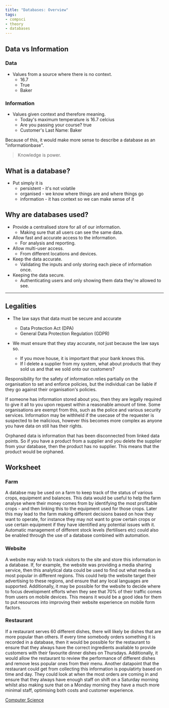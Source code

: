 ```yaml
---
title: "Databases: Overview"
tags:
- compsci
- theory
- databases
---
```


## Data vs Information

### Data

- Values from a source where there is no context.
    - 16.7
    - True
    - Baker

### Information

- Values given context and therefore meaning.
    - Today's maximum temperature is 16.7 celcius
    - Are you passing your course? true
    - Customer's Last Name: Baker

Because of this, it would make more sense to describe a database as an "informationbase".


> Knowledge is power.



## What is a database?

- Put simply it is
    - persistent - it's not volatile
    - organised - we know where things are and where things go
    - information - it has context so we can make sense of it

## Why are databases used?

- Provide a centralised store for all of our information.
    - Making sure that all users can see the same data.
- Allow fast and accurate access to the information.
    - For analysis and reporting.
- Allow multi-user access.
    - From different locations and devices.
- Keep the data accurate.
    - Validating the inputs and only storing each piece of information once.
- Keeping the data secure.
    - Authenticating users and only showing them data they're allowed to see.


---

## Legalities

- The law says that data must be secure and accurate
    - Data Protection Act (DPA)
    - General Data Protection Regulation (GDPR)

- We must ensure that they stay accurate, not just because the law says so. 
    - If you move house, it is important that your bank knows this.
    - If I delete a supplier from my system, what about products that they sold us and that we sold onto our customers?

Responsibility for the safety of information relies partially on the organisation to set and enforce policies, but the individual can be liable if they go against their organisation's policies. 

If someone has information stored about you, then they are legally required to give it all to you upon request within a reasonable amount of time. Some organisations are exempt from this, such as the police and various security services. Information may be withheld if the usecase of the requester is suspected to be malicious, however this becomes more complex as anyone you have data on still has their rights. 

Orphaned data is information that has been disconnected from linked data points. So if you have a product from a supplier and you delete the supplier from your database, then the product has no supplier. This means that the product would be orphaned.



## Worksheet

### Farm

A databse may be used on a farm to keep track of the status of various crops, equipment and balances. This data would be useful to help the farm analyse where their money comes from by identifying the most profitable crops - and then linking this to the equipment used for those crops. Later this may lead to the farm making different decisions based on how they want to operate, for instance they may not want to grow certain crops or use certain equipment if they have identified any potential issues with it. Automatic management of different stock levels (fertilisers etc) could also be enabled through the use of a database combined with automation.

### Website

A website may wish to track visitors to the site and store this information in a database. If, for example, the website was providing a media sharing service, then this analytical data could be used to find out what media is most popular in different regions. This could help the website target their advertising to these regions, and ensure that any local languages are supported. Additionally, it may be possible for the website to decide where to focus development efforts when they see that 70% of their traffic comes from users on mobile devices. This means it would be a good idea for them to put resources into improving their website experience on mobile form factors.

### Restaurant

If a restaurant serves 60 different dishes, there will likely be dishes that are more popular than others. If every time somebody orders something it is recorded in a database, then it would be possible for the restaurant to ensure that they always have the correct ingredients avaliable to provide customers with their favourite dinner dishes on Thursdays. Additionally, it would allow the restaurant to review the performance of different dishes and remove less popular ones from their menu. Another datapoint that the restaurant could get from collecting this information is populatirty based on time and day. They could look at when the most orders are coming in and ensure that they always have enough staff on shift on a Saturday morning whilst also making sure that on a Monday morning they have a much more minimal staff, optimising both costs and customer experience.


[Computer Science](/ComputerScience)


